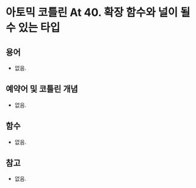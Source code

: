 # 아토믹 코틀린 At 40. 확장 함수와 널이 될 수 있는 타입

## 용어

- 없음.

## 예약어 및 코틀린 개념

- 없음.

## 함수

- 없음.

## 참고

- 없음.